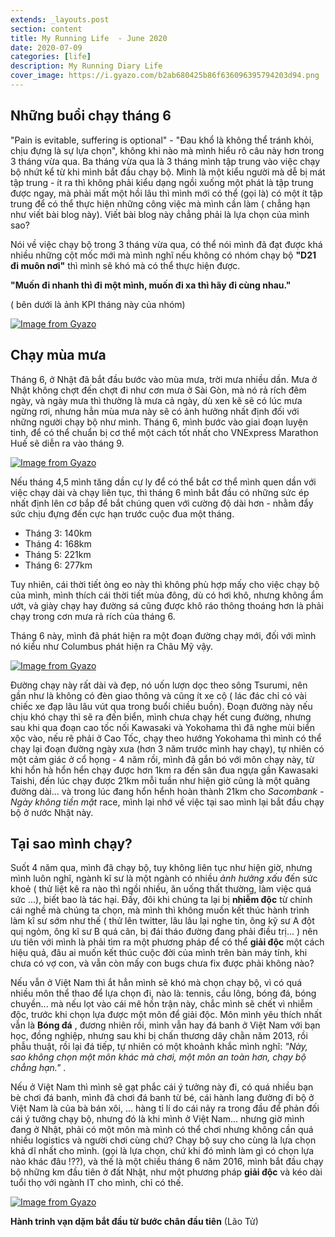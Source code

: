 ```yaml
---
extends: _layouts.post
section: content
title: My Running Life  - June 2020
date: 2020-07-09
categories: [life]
description: My Running Diary Life
cover_image: https://i.gyazo.com/b2ab680425b86f636096395794203d94.png
---
```


## Những buổi chạy tháng 6

"Pain is evitable, suffering is optional" - "Đau khổ là không thể tránh khỏi, chịu đựng là sự lựa chọn", không khi nào mà mình hiểu rõ câu này hơn trong 3 tháng vừa qua. Ba tháng vừa qua là 3 tháng mình tập trung vào việc chạy bộ nhứt kể từ khi mình bắt đầu chạy bộ. 
Mình là một kiểu người mà dễ bị mát tập trung - ít ra thì không phải kiểu dạng ngồi xuống một phát là tập trung được ngay, mà phải mất một hồi lâu thì mình mới có thể (gọi là) có một ít tập trung để có thể thực hiện những công việc mà mình cần làm ( chẳng hạn như viết bài blog này). Viết bài blog này chẳng phải là lựa chọn của mình sao?

Nói về việc chạy bộ trong 3 tháng vừa qua, có thể nói mình đã đạt được khá nhiều những cột mốc mới mà mình nghĩ nếu không có nhóm chạy bộ **"D21 đi muôn nơi"** thì mình sẽ khó mà có thể thực hiện được. 

**"Muốn đi nhanh thì đi một mình, muốn đi xa thì hãy đi cùng nhau."** 

( bên dưới là ảnh KPI tháng này của nhóm)

[![Image from Gyazo](https://i.gyazo.com/e41f958c59935afe9d6315446f76a65b.png)](https://gyazo.com/e41f958c59935afe9d6315446f76a65b)


## Chạy mùa mưa
Tháng 6, ở Nhật đã bắt đầu bước vào mùa mưa, trời mưa nhiều dần. Mưa ở Nhật không chợt đến chợt đi như cơn mưa ở Sài Gòn, mà nó rả rích đêm ngày, và ngày mưa thì thường là mưa cả ngày, dù xen kẽ sẽ có lúc mưa ngừng rơi, nhưng hẳn mùa mưa này sẽ có ảnh hưởng nhất định đối với những người chạy bộ như mình. 
Tháng 6, mình bước vào giai đoạn luyện tinh, để có thể chuẩn bị cơ thể một cách tốt nhất cho VNExpress Marathon Huế sẽ diễn ra vào tháng 9.

[![Image from Gyazo](https://i.gyazo.com/cb3a0ab1b954b451acea4f0baab25aaf.png)](https://gyazo.com/cb3a0ab1b954b451acea4f0baab25aaf)


Nếu tháng 4,5 mình tăng dần cự ly để có thể bắt cơ thể mình quen dần với việc chạy dài và chạy liên tục, thì tháng 6 mình bắt đầu có những sức ép nhất định lên cơ bắp để bắt chúng quen với cường độ dài hơn - nhằm đẩy sức chịu đựng đến cực hạn trước cuộc đua một tháng. 

* Tháng 3: 140km
* Tháng 4: 168km
* Tháng 5: 221km 
* Tháng 6: 277km

Tuy nhiên, cái thời tiết ỏng eo này thì không phù hợp mấy cho việc chạy bộ của mình, mình thích cái thời tiết mùa đông, dù có hơi khô, nhưng không ẩm ướt, và giày chạy hay đường sá cũng được khô ráo thông thoáng hơn là phải chạy trong cơn mưa rả rích của tháng 6.

Tháng 6 này, mình đã phát hiện ra một đoạn đường chạy mới, đối với mình nó kiểu như Columbus phát hiện ra Châu Mỹ vậy. 

[![Image from Gyazo](https://i.gyazo.com/cf2f7b32b01db1fd4b40fa63cd965196.jpg)](https://gyazo.com/cf2f7b32b01db1fd4b40fa63cd965196)

Đường chạy này rất dài và đẹp, nó uốn lượn dọc theo sông Tsurumi, nên gần như là không có đèn giao thông và cũng ít xe cộ ( lác đác chỉ có vài chiếc xe đạp lâu lâu vút qua trong buổi chiều buồn). Đoạn đường này nếu chịu khó chạy thì sẽ ra đến biển, mình chưa chạy hết cung đường, nhưng sau khi qua đoạn cao tốc nối Kawasaki và Yokohama thì đã nghe mùi biển xộc vào, nếu rẽ phải ở Cao Tốc, chạy theo hướng Yokohama thì mình có thể chạy lại đoạn đường ngày xưa (hơn 3 năm trước mình hay chạy), tự nhiên có một cảm giác ở cổ họng - 4 năm rồi, mình đã gắn bó với môn chạy này, từ khi hổn hà hổn hển chạy được hơn 1km ra đến sân đua ngựa gần Kawasaki Taishi, đến lúc chạy được 21km mỗi tuần như hiện giờ cũng là một quãng đường dài... và trong lúc đang hổn hểnh hoàn thành 21km cho *Sacombank - Ngày không tiền mặt* race, mình lại nhớ về việc tại sao mình lại bắt đầu chạy bộ ở nước Nhật này. 

## Tại sao mình chạy?

Suốt 4 năm qua, mình đã chạy bộ, tuy không liên tục như hiện giờ, nhưng mình luôn nghĩ, ngành kĩ sư là một ngành có nhiều *ảnh hưởng xấu* đến sức khoẻ ( thử liệt kê ra nào thì ngồi nhiều, ăn uống thất thường, làm việc quá sức ...), biết bao là tác hại. Đấy, đôi khi chúng ta lại bị **nhiễm độc** từ chính cái nghề mà chúng ta chọn, mà mình thì không muốn kết thúc hành trình làm kĩ sư sớm như thế ( thử lên twitter, lâu lâu lại nghe tin, ông kỹ sư A đột quị ngỏm, ông kĩ sư B quá cân, bị đái tháo đường đang phải điều trị... ) nên ưu tiên với mình là phải tìm ra một phương pháp để có thể **giải độc** một cách hiệu quả, đâu ai muốn kết thúc cuộc đời của mình trên bàn máy tính, khi chưa có vợ con, và vẫn còn mấy con bugs chưa fix được phải không nào?


Nếu vẫn ở Việt Nam thì ắt hẳn mình sẽ khó mà chọn chạy bộ, vì có quá nhiều môn thể thao để lựa chọn đi, nào là: tennis, cầu lông, bóng đá, bóng chuyền... mà nếu lọt vào cái mê hồn trận này, chắc mình sẽ chết vì nhiễm độc, trước khi chọn lựa được một môn để giải độc. Môn mình yêu thích nhất vẫn là **Bóng đá** , đương nhiên rồi, mình vẫn hay đá banh ở Việt Nam với bạn học, đồng nghiệp, nhưng sau khi bị chấn thương dây chằn năm 2013, rồi phẫu thuật, rồi lại đá tiếp, tự nhiên có một khoảnh khắc mình nghĩ: *"Này, sao không chọn một môn khác mà chơi, một môn an toàn hơn, chạy bộ chẳng hạn."* . 

Nếu ở Việt Nam thì mình sẽ gạt phắc cái ý tưởng này đi, có quá nhiều bạn bè chơi đá banh, mình đã chơi đá banh từ bé, cái hành lang đường đi bộ ở Việt Nam là của bà bán xôi, ... hàng tỉ lí do cái nảy ra trong đầu để phản đối cái ý tưởng chạy bộ, nhưng đó là khi mình ở Việt Nam... nhưng giờ mình đang ở Nhật, phải có một môn mà mình có thể chơi nhưng không cần quá nhiều logistics và người chơi cùng chứ? Chạy bộ suy cho cùng là lựa chọn khả dĩ nhất cho mình. (gọi là lựa chọn, chứ khi đó mình làm gì có chọn lựa nào khác đâu !??), và thế là một chiều tháng 6 năm 2016, mình bắt đầu chạy bộ những km đầu tiên ở đất Nhật, như một phương pháp **giải độc** và kéo dài tuổi thọ với ngành IT cho mình, chỉ có thế. 

[![Image from Gyazo](https://i.gyazo.com/3193664eeb38c035fca88cedf69c93e8.png)](https://gyazo.com/3193664eeb38c035fca88cedf69c93e8)

**Hành trinh vạn dặm bắt đầu từ bước chân đầu tiên** (Lão Tử)